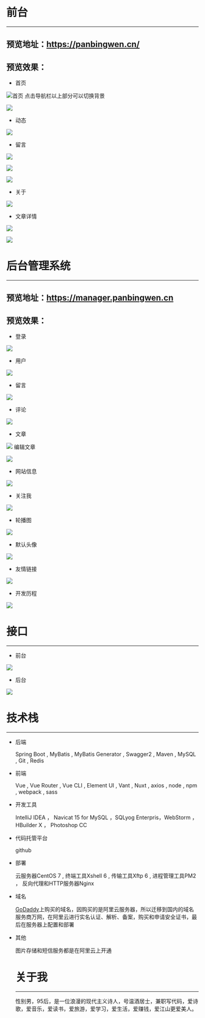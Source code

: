 # 前台
***********
##  预览地址：https://panbingwen.cn/

## 预览效果：

- 首页

![首页](https://user-gold-cdn.xitu.io/2020/5/29/1725f1b2aafef985?w=1899&h=903&f=png&s=2819154)
点击导航栏以上部分可以切换背景

![](https://user-gold-cdn.xitu.io/2020/5/29/1725f1d9b39e0ba3?w=1899&h=903&f=png&s=2901512)
- 动态

![](https://user-gold-cdn.xitu.io/2020/5/29/1725f1e4d5de8677?w=1899&h=840&f=png&s=2298317)
- 留言


![](https://user-gold-cdn.xitu.io/2020/5/29/1725f74bc387aabc?w=1899&h=903&f=png&s=1912967)

![](https://user-gold-cdn.xitu.io/2020/5/29/1725f754b97db242?w=1899&h=903&f=png&s=1406498)

![](https://user-gold-cdn.xitu.io/2020/5/29/1725f73e8729a025?w=1920&h=902&f=png&s=1048036)
- 关于

![](https://user-gold-cdn.xitu.io/2020/5/29/1725f1ef15327b85?w=1899&h=903&f=png&s=2243668)
- 文章详情

![](https://user-gold-cdn.xitu.io/2020/5/29/1725f24a92396b8d?w=1899&h=903&f=png&s=2059331)

![](https://user-gold-cdn.xitu.io/2020/5/29/1725f275403ead68?w=1899&h=901&f=png&s=1353879)

# 后台管理系统
**********
## 预览地址：https://manager.panbingwen.cn
## 预览效果：
- 登录

![](https://user-gold-cdn.xitu.io/2020/5/29/1725f84141322d1a?w=1920&h=902&f=png&s=2947676)
- 用户

![](https://user-gold-cdn.xitu.io/2020/5/29/1725f8f4af81f576?w=1920&h=902&f=png&s=148491)
- 留言

![](https://user-gold-cdn.xitu.io/2020/5/29/1725f90100781490?w=1920&h=902&f=png&s=101067)
- 评论

![](https://user-gold-cdn.xitu.io/2020/5/29/1725f9076cdc5768?w=1920&h=902&f=png&s=109694)
- 文章

![](https://user-gold-cdn.xitu.io/2020/5/29/1725f90b8ce0a0ff?w=1920&h=902&f=png&s=99413)
编辑文章

![](https://user-gold-cdn.xitu.io/2020/5/29/1725f91868e5fc2d?w=1904&h=882&f=png&s=378654)
- 网站信息

![](https://user-gold-cdn.xitu.io/2020/5/29/1725f9229ff20c81?w=1920&h=902&f=png&s=209283)
- 关注我

![](https://user-gold-cdn.xitu.io/2020/5/29/1725f9276930286f?w=1920&h=902&f=png&s=91518)
- 轮播图

![](https://user-gold-cdn.xitu.io/2020/5/29/1725f92c7240545d?w=1920&h=902&f=png&s=228906)
- 默认头像

![](https://user-gold-cdn.xitu.io/2020/5/29/1725f930292dd0e9?w=1920&h=902&f=png&s=124976)
- 友情链接

![](https://user-gold-cdn.xitu.io/2020/5/29/1725f94543815348?w=1920&h=902&f=png&s=66553)
- 开发历程

![](https://user-gold-cdn.xitu.io/2020/5/29/1725f9497af9ea25?w=1920&h=902&f=png&s=93678)

# 接口
*********
- 前台

![](https://user-gold-cdn.xitu.io/2020/5/29/1725f990f43a2650?w=1899&h=871&f=png&s=87771)
- 后台

![](https://user-gold-cdn.xitu.io/2020/5/29/1725f9a0bac23a42?w=1899&h=855&f=png&s=89513)


# 技术栈
****
- 后端

   Spring Boot , MyBatis  , MyBatis Generator , Swagger2 , Maven , MySQL , Git , Redis
 - 前端 
 
   Vue , Vue Router , Vue CLI , Element UI , Vant , Nuxt , axios , node , npm , webpack , sass
- 开发工具

  IntelliJ IDEA ， Navicat 15 for MySQL ，SQLyog Enterpris，WebStorm ， HBuilder X ， Photoshop CC
- 代码托管平台

   github
   
- 部署

  云服务器CentOS 7 , 终端工具Xshell 6 , 传输工具Xftp 6 , 进程管理工具PM2 ， 反向代理和HTTP服务器Nginx
  
- 域名

  [GoDaddy](https://hk.godaddy.com/en)上购买的域名，因购买的是阿里云服务器，所以迁移到国内的域名服务商万网，在阿里云进行实名认证、解析、备案，购买和申请安全证书，最后在服务器上配置和部署
- 其他

  图片存储和短信服务都是在阿里云上开通
  
  # 关于我
  *********
  性别男，95后，是一位浪漫的现代主义诗人，号温酒居士，兼职写代码，爱诗歌，爱音乐，爱读书，爱旅游，爱学习，爱生活，爱赚钱，爱江山更爱美人。
